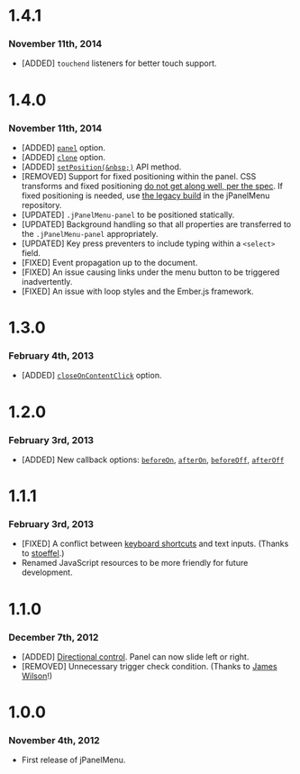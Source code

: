 # 1.4.1

### November 11th, 2014

- [ADDED] `touchend` listeners for better touch support.

# 1.4.0

### November 11th, 2014

- [ADDED] [`panel`](#options-panel) option.
- [ADDED] [`clone`](#options-clone) option.
- [ADDED] [`setPosition(&nbsp;)`](#api-setPosition) API method.
- [REMOVED] Support for fixed positioning within the panel. CSS transforms and fixed positioning [do not get along well, per the spec](http://meyerweb.com/eric/thoughts/2011/09/12/un-fixing-fixed-elements-with-css-transforms/). If fixed positioning is needed, use [the legacy build](https://github.com/acolangelo/jPanelMenu/blob/master/jquery.jpanelmenu-legacy.js) in the jPanelMenu repository.
- [UPDATED] `.jPanelMenu-panel` to be positioned statically.
- [UPDATED] Background handling so that all properties are transferred to the `.jPanelMenu-panel` appropriately.
- [UPDATED] Key press preventers to include typing within a `<select>` field.
- [FIXED] Event propagation up to the document.
- [FIXED] An issue causing links under the menu button to be triggered inadvertently.
- [FIXED] An issue with loop styles and the Ember.js framework.

# 1.3.0

### February 4th, 2013

- [ADDED] [`closeOnContentClick`](#options-closeOnContentClick) option.

# 1.2.0

### February 3rd, 2013

- [ADDED] New callback options: [`beforeOn`](#options-beforeOn), [`afterOn`](#options-afterOn), [`beforeOff`](#options-beforeOff), [`afterOff`](#options-afterOff)

# 1.1.1

### February 3rd, 2013

- [FIXED] A conflict between [keyboard shortcuts](#options-keyboardShortcuts) and text inputs. (Thanks to [stoeffel](https://github.com/stoeffel).)
- Renamed JavaScript resources to be more friendly for future development.

# 1.1.0

### December 7th, 2012

- [ADDED] [Directional control](#options-direction). Panel can now slide left or right.
- [REMOVED] Unnecessary trigger check condition. (Thanks to [James Wilson](https://twitter.com/jimmynotjim)!)

# 1.0.0

### November 4th, 2012

- First release of jPanelMenu.
